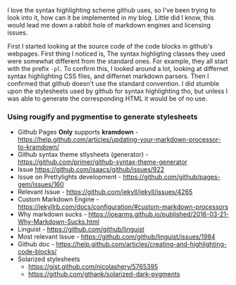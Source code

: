 I love the syntax highlighting scheme github uses, so I've been trying to look into it, how can it be implemented in my blog. Little did I know, this would lead me down a rabbit hole of markdown engines and licensing issues.

First I started looking at the source code of the code blocks in github's webpages. First thing I noticed is, The syntax highligting classes they used were somewhat different from the standard ones. For example, they all start with the prefix `-pl`. To confirm this, I looked around a lot, looking at differnet syntax highlighting CSS files, and differnet markdown parsers. Then I confirmed that github doesn't use the standard convention. I did stumble upon the stylesheets used by github for syntax highlighting tho, but unless I was able to generate the corresponding HTML it would be of no use.


### Using rougify and pygmentise to generate stylesheets

- Github Pages __Only__ supports __kramdown__ - https://help.github.com/articles/updating-your-markdown-processor-to-kramdown/
- Github syntax theme stlysheets (generator) - https://github.com/primer/github-syntax-theme-generator
- Issue https://github.com/isaacs/github/issues/922
- Issue on Prettylights development - https://github.com/github/pages-gem/issues/160
- Relevant Issue - https://github.com/jekyll/jekyll/issues/4265
- Custom Markdown Engine - https://jekyllrb.com/docs/configuration/#custom-markdown-processors
- Why markdown sucks - https://joearms.github.io/published/2016-03-21-Why-Markdown-Sucks.html
- Linguist - https://github.com/github/linguist
- Most relevant Issue - https://github.com/github/linguist/issues/1984
- Github doc - https://help.github.com/articles/creating-and-highlighting-code-blocks/
- Solarized stylesheets
    - https://gist.github.com/nicolashery/5765395
    - https://github.com/gthank/solarized-dark-pygments
